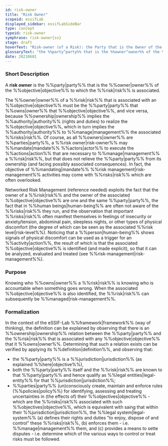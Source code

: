 ```yaml
---
id: risk-owner
title: "Risk Owner"
scopeid: essifLab
displayed_sidebar: essifLabSideBar
type: concept
typeid: risk-owner
symphrase: risk-owner{ss}
stage: draft
hoverText: "Risk-owner (of a Risk): the Party that is the Owner of the Objective to which the Risk is associated."
glossaryText: "the %%party^party%% that is the %%owner^owner%% of the %%objective^objective%% to which a %%risk^risk%% is associated."
date: 20210601
---
```


### Short Description
A **risk owner** is the %%party|party%% that is the %%owner|owner%% of the %%objective|objective%% to which the %%risk|risk%% is associated.

The %%owner|owner%% of a %%risk|risk%% that is associated with an %%objective|objective%% must be the %%party|party%% that %%owns|owner%% that %%objective|objective%%, and vice versa, because %%ownership|ownership%% implies the %%authority|authority%% (rights and duties) to realize the %%objective|objective%%, which in turn implies the %%authority|authority%% to %%manage|management%% the associated %%risks|risk%%. Of course, as all %%owners|owner%% are %%parties|party%%, a %%risk owner|risk-owner%% may %%mandate|mandate%% %%actors|actor%% to execute the %%actions|action%% that are necessary to %%manage|management%% a %%risk|risk%%, but that does not relieve the %%party|party%% from its ownership (and facing possibly associated consequences). In fact, the objective of %%mandating|mandate%% %%risk management|risk-management%% activities may come with %%risks|risk%% which are often overlooked.

Networked Risk Management (reference needed) exploits the fact that the owner of a %%risk|risk%% and the owner of the associated %%objective|objective%% are one and the same %%party|party%%, the fact that in %%human beings|human-being%% are often not aware of the %%risks|risk%% they run, and the observation that important %%risks|risk%% often manifest themselves in feelings of insecurity or anxiety/tension, abdominal pain, sleepless nights, or other types of physical discomfort (the degree of which can be seen as the associated %%risk level|risk-level%%). Noticing that a %%person|human-being%% shows signals of physical discomfort can be used as a trigger for an %%activity|action%%, the result of which is that the associated %%objective|objective%% is identified (and made explicit), so that it can be analyzed, evaluated and treated (see %%risk-management|risk-management%%).

### Purpose
Knowing who %%owns|owner%% a %%risk|risk%% is knowing who is accountable when something goes wrong. When the associated %%objective|objective%% is also identified, the %%risk|risk%% can subsequently be %%managed|risk-management%%.

### Formalization

In the context of the eSSIF-Lab %%framework|framework%% (way of thinking), the definition can be explained by observing that there is an %%ownership|ownership%% relation between the %%party|party%% and the %%risk|risk%% that is associated with any %%objective|objective%% that it %%owns|owner%%. Determining that such a relation exists can be verified by applying its %%definition|definition%%, and observing that:
  - the %%party|party%% is a %%jurisdiction|jurisdiction%% (as explained %%here|objective%%),
  - both the %%party|party%% itself and the %%risk|risk%% are known to that %%party|party%% and hence qualify as %%legal entities|legal-entity%% for that %%jurisdiction|jurisdiction%%;
  - %%parties|party%% (un)consciously create, maintain and enforce rules (%%policies|policy%%) for identifying, assessing and treating uncertainties in (the effects of) their %%objectives|objective%% - which are the %%risks|risk%% associated with such %%objectives|objective%%, which is equivalent with saing that within their %%jurisdiction|jurisdiction%%, the %%legal system|legal-system%% (a) defines their rights and duties "to enjoy, dispose of and control" these %%risks|risk%%, (b) enforces them - i.e. %%manage|management%% them, and (c) provides a means to sette disputes - i.e. determine which of the various ways to control or treat risks must be followed.